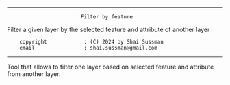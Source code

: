 ---------------------------------------------------------------------------
                            Filter by feature

Filter a given layer by the selected feature and attribute of another layer 

        copyright            : (C) 2024 by Shai Sussman
        email                : shai.sussman@gmail.com  
---------------------------------------------------------------------------

Tool that allows to filter one layer based on selected feature and attribute from another layer.
